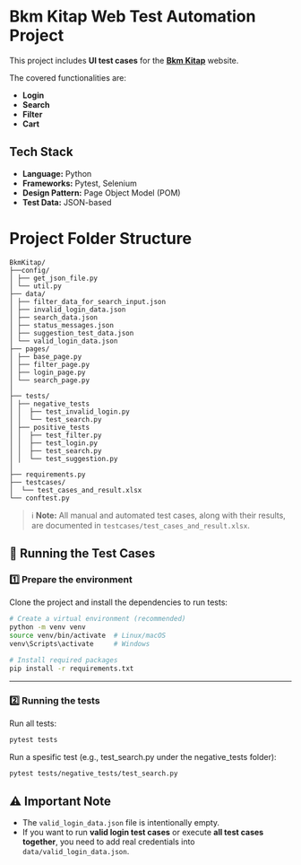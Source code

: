 # Bkm Kitap Web Test Automation Project

This project includes **UI test cases** for the [**Bkm Kitap**](https://www.bkmkitap.com/) website. 

The covered functionalities are:  
- **Login**  
- **Search**  
- **Filter**  
- **Cart**  

## Tech Stack
- **Language:** Python  
- **Frameworks:** Pytest, Selenium  
- **Design Pattern:** Page Object Model (POM)  
- **Test Data:** JSON-based  


# Project Folder Structure
```
BkmKitap/
├──config/
│ ├── get_json_file.py 
│ └── util.py
├── data/
│ ├── filter_data_for_search_input.json
│ ├── invalid_login_data.json
│ ├── search_data.json
│ ├── status_messages.json
│ ├── suggestion_test_data.json
│ └── valid_login_data.json 
├── pages/
│ ├── base_page.py
│ ├── filter_page.py
│ ├── login_page.py
│ └── search_page.py
│
├── tests/
│ ├── negative_tests
│ │  ├── test_invalid_login.py
│ │  └── test_search.py
│ ├── positive_tests
│ │  ├── test_filter.py
│ │  ├── test_login.py
│ │  ├── test_search.py
│ │  └── test_suggestion.py
│
├── requirements.py 
├── testcases/
│  └── test_cases_and_result.xlsx
└── conftest.py 
```

> ℹ️ **Note:** All manual and automated test cases, along with their results, are documented in `testcases/test_cases_and_result.xlsx`.

## 🧪 Running the Test Cases

### 1️⃣ Prepare the environment
 
Clone the project and install the dependencies to run tests:

```bash
# Create a virtual environment (recommended)
python -m venv venv
source venv/bin/activate  # Linux/macOS
venv\Scripts\activate     # Windows

# Install required packages
pip install -r requirements.txt
```
---

### 2️⃣ Running the tests

Run all tests:

```bash
pytest tests
```

Run a spesific test (e.g., test_search.py under the negative_tests folder):

```bash
pytest tests/negative_tests/test_search.py
```


## ⚠️ Important Note

- The `valid_login_data.json` file is intentionally empty.  
- If you want to run **valid login test cases** or execute **all test cases together**, you need to add real credentials into `data/valid_login_data.json`.

